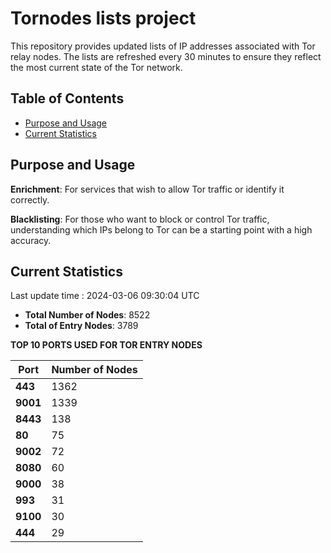 # Tornodes lists project

This repository provides updated lists of IP addresses associated with Tor relay nodes. The lists are refreshed every 30 minutes to ensure they reflect the most current state of the Tor network.

## Table of Contents

- [Purpose and Usage](#purpose-and-usage)
- [Current Statistics](#current-statistics)


## Purpose and Usage

**Enrichment**: For services that wish to allow Tor traffic or identify it correctly.

**Blacklisting**: For those who want to block or control Tor traffic, understanding which IPs belong to Tor can be a starting point with a high accuracy.

## Current Statistics

Last update time : 2024-03-06 09:30:04 UTC

- **Total Number of Nodes**: 8522
- **Total of Entry Nodes**: 3789

**TOP 10 PORTS USED FOR TOR ENTRY NODES**

| **Port** | **Number of Nodes** |
|------|-----------------|
| **443**   | 1362  |
| **9001**   | 1339  |
| **8443**   | 138  |
| **80**   | 75  |
| **9002**   | 72  |
| **8080**   | 60  |
| **9000**   | 38  |
| **993**   | 31  |
| **9100**   | 30  |
| **444**   | 29  |

